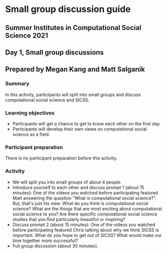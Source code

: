 # Small group discussion guide
## Summer Institutes in Computational Social Science 2021
## Day 1, Small group discussions
## Prepared by Megan Kang and Matt Salganik

### Summary

In this activity, participants will split into small groups and discuss computational social science and SICSS.

### Learning objectives

- Participants will get a chance to get to know each other on the first day.
- Participants will develop their own views on computational social science as a field.

### Participant preparation

There is no participant preparation before this activity.

### Activity

- We will split you into small groups of about 4 people.
- Introduce yourself to each other and discuss prompt 1 (about 15 minutes): One of the videos you watched before participating featured Matt answering the question "What is computational social science?".  But, that's just his view.  What do you think is computational social science?  What are the things that are most exciting about computational social science to you? Are there specific computational social science studies that you find particularly beautiful or inspiring?
- Discuss prompt 2 (about 15 minutes): One of the videos you watched before participating featured Chris talking about why we think SICSS is important. What do you hope to get out of SICSS? What would make our time together more successful?
- Full group discussion (about 30 minutes).
